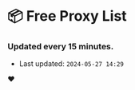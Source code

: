 # :package: Free Proxy List
### Updated every 15 minutes.

- Last updated: `2024-05-27 14:29`

:heart:
